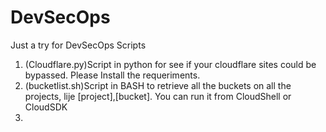 # DevSecOps
Just a try for DevSecOps Scripts

1. (Cloudflare.py)Script in python for see if your cloudflare sites could be bypassed. Please Install the requeriments. 
2. (bucketlist.sh)Script in BASH to retrieve all the buckets on all the projects, lije [project],[bucket]. You can run it from CloudShell or CloudSDK
3. 
